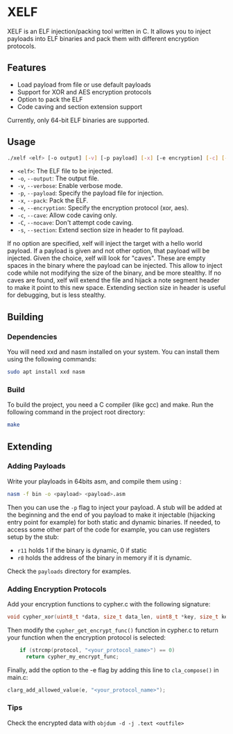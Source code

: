 # XELF

XELF is an ELF injection/packing tool written in C. It allows you to inject payloads into ELF binaries and pack them with different encryption protocols.

## Features

- Load payload from file or use default payloads
- Support for XOR and AES encryption protocols
- Option to pack the ELF
- Code caving and section extension support

Currently, only 64-bit ELF binaries are supported.

## Usage

```bash
./xelf <elf> [-o output] [-v] [-p payload] [-x] [-e encryption] [-c] [-s]
```

- `<elf>`: The ELF file to be injected.
- `-o`, `--output`: The output file.
- `-v`, `--verbose`: Enable verbose mode.
- `-p`, `--payload`: Specify the payload file for injection.
- `-x`, `--pack`: Pack the ELF.
- `-e`, `--encryption`: Specify the encryption protocol (xor, aes).
- `-c`, `--cave`: Allow code caving only.
- `-C`, `--nocave`: Don't attempt code caving.
- `-s`, `--section`: Extend section size in header to fit payload.

If no option are specified, xelf will inject the target with a hello world payload.
If a payload is given and not other option, that payload will be injected.
Given the choice, xelf will look for "caves". These are empty spaces in the binary where the payload can be injected.
This allow to inject code while not modifying the size of the binary, and be more stealthy.
If no caves are found, xelf will extend the file and hijack a note segment header to make it point to this new space.
Extending section size in header is useful for debugging, but is less stealthy.

## Building

### Dependencies

You will need xxd and nasm installed on your system. You can install them using the following commands:

```bash
sudo apt install xxd nasm
```

### Build

To build the project, you need a C compiler (like gcc) and make. Run the following command in the project root directory:

```bash
make
```

## Extending

### Adding Payloads

Write your playloads in 64bits asm, and compile them using :

```bash
nasm -f bin -o <payload> <payload>.asm
```

Then you can use the `-p` flag to inject your payload.
A stub will be added at the beginning and the end of you payload to make it injectable (hijacking entry point for example) for both static and dynamic binaries.
If needed, to access some other part of the code for example, you can use registers setup by the stub:

- `r11` holds 1 if the binary is dynamic, 0 if static
- `r8` holds the address of the binary in memory if it is dynamic.

Check the `payloads` directory for examples.

### Adding Encryption Protocols

Add your encryption functions to cypher.c with the following signature:

```c
void cypher_xor(uint8_t *data, size_t data_len, uint8_t *key, size_t key_len);
```

Then modify the `cypher_get_encrypt_func()` function in cypher.c to return your function when the encryption protocol is selected:

```c
    if (strcmp(protocol, "<your_protocol_name>") == 0)
      return cypher_my_encrypt_func;
```

Finally, add the option to the -e flag by adding this line to `cla_compose()` in main.c:

```c
clarg_add_allowed_value(e, "<your_protocol_name>");
```

### Tips

Check the encrypted data with `objdum -d -j .text <outfile>`
